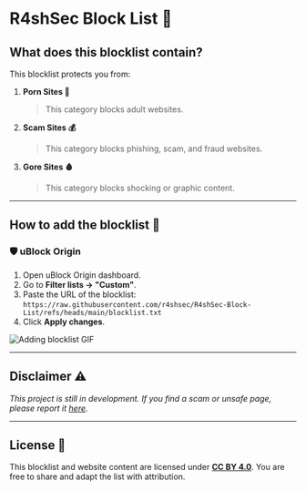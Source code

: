 # R4shSec Block List 🚫

## What does this blocklist contain?

This blocklist protects you from:

1. **Porn Sites 🔞**  
   > This category blocks adult websites.
2. **Scam Sites 💰**  
   > This category blocks phishing, scam, and fraud websites.
3. **Gore Sites 🩸**  
   > This category blocks shocking or graphic content.

---

## How to add the blocklist 💭

### 🛡️ uBlock Origin

1. Open uBlock Origin dashboard.
2. Go to **Filter lists → "Custom"**.
3. Paste the URL of the blocklist:  
`https://raw.githubusercontent.com/r4shsec/R4shSec-Block-List/refs/heads/main/blocklist.txt`
4. Click **Apply changes**.

![Adding blocklist GIF](https://i.ibb.co/TM99L0Jy/brave-Te-F4l0-MK5-C.gif)

---

## Disclaimer ⚠️

_This project is still in development. If you find a scam or unsafe page, please report it [here](https://forms.gle/DAWtnn57BXtvrTsF6)._

---

## License 📄

This blocklist and website content are licensed under **[CC BY 4.0](https://creativecommons.org/licenses/by/4.0/)**. You are free to share and adapt the list with attribution.
